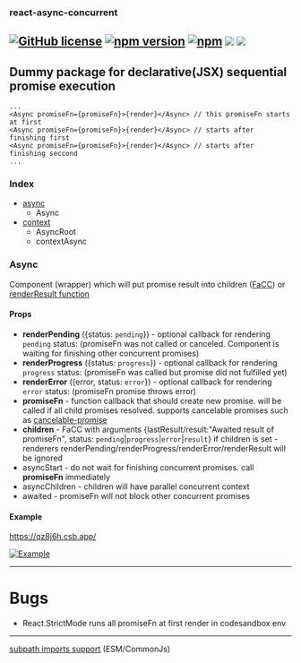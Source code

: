 ### react-async-concurrent

[![GitHub license](https://img.shields.io/badge/license-MIT-blue.svg)](https://github.com/audi2014/react-async-concurrent/blob/master/LICENSE)
[![npm version](https://img.shields.io/npm/v/@audi2014/react-async-concurrent.svg?style=flat)](https://www.npmjs.com/package/@audi2014/react-async-concurrent)
[![npm](https://img.shields.io/npm/dw/@audi2014/react-async-concurrent.svg)](https://www.npmjs.com/package/@audi2014/react-async-concurrent)
![](https://img.shields.io/bundlephobia/min/@audi2014/react-async-concurrent.svg?style=flat)
![](https://img.shields.io/github/languages/code-size/audi2014/react-async-concurrent.svg?style=flat)
---

## Dummy package for declarative(JSX) sequential promise execution

```tsx
...
<Async promiseFn={promiseFn}>{render}</Async> // this promiseFn starts at first
<Async promiseFn={promiseFn}>{render}</Async> // starts after finishing first
<Async promiseFn={promiseFn}>{render}</Async> // starts after finishing seccond
...
```

### Index

- [async](#Async)
  - Async
- [context](#Context)
  - AsyncRoot
  - contextAsync

### Async

Component (wrapper) which will put promise result into
children ([FaCC](https://reactpatterns.js.org/docs/function-as-child-component))
or [renderResult function](https://reactpatterns.js.org/docs/function-as-prop-component)

#### Props

- **renderPending** ({status: `pending`}) - optional callback for rendering `pending` status:
  (promiseFn was not called or canceled. Component is waiting for finishing other concurrent promises)
- **renderProgress** ({status: `progress`}) - optional callback for rendering `progress` status:
  (promiseFn was called but promise did not fulfilled yet)
- **renderError** ({error, status: `error`}) - optional callback for rendering `error` status:
    (promiseFn promise throws error)
- **promiseFn** - function callback that should create new promise. 
  will be called if all child promises resolved.
  supports cancelable promises such as [cancelable-promise](https://github.com/alkemics/CancelablePromise)
- **children** - FaCC with arguments {lastResult/result:"Awaited result of promiseFn", status: `pending`|`progress`|`error`|`result`}
  if children is set - renderers renderPending/renderProgress/renderError/renderResult will be ignored
- asyncStart - do not wait for finishing concurrent promises. call **promiseFn** immediately
- asyncChildren - children will have parallel concurrent context
- awaited - promiseFn will not block other concurrent promises 

#### Example

https://qz8j6h.csb.app/

[![Example](https://codesandbox.io/static/img/play-codesandbox.svg)](https://codesandbox.io/s/audi2014-react-async-concurrent-demo-qz8j6h)

---

# Bugs

- React.StrictMode runs all promiseFn at first render in codesandbox env

---

[subpath imports support](./docs/subpath-imports.md) (ESM/CommonJs)
